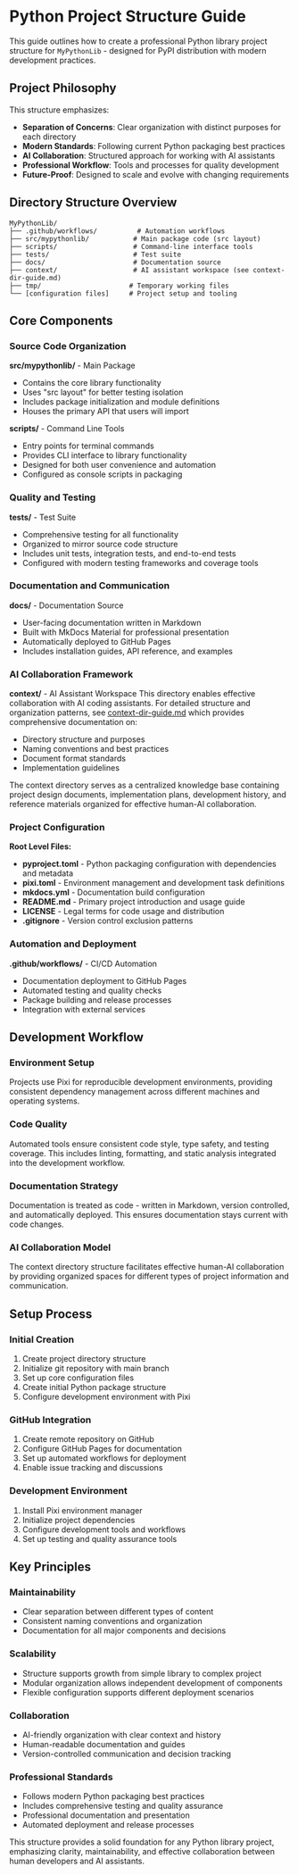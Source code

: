 # Python Project Structure Guide

This guide outlines how to create a professional Python library project structure for `MyPythonLib` - designed for PyPI distribution with modern development practices.

## Project Philosophy

This structure emphasizes:
- **Separation of Concerns**: Clear organization with distinct purposes for each directory
- **Modern Standards**: Following current Python packaging best practices
- **AI Collaboration**: Structured approach for working with AI assistants
- **Professional Workflow**: Tools and processes for quality development
- **Future-Proof**: Designed to scale and evolve with changing requirements

## Directory Structure Overview

```
MyPythonLib/
├── .github/workflows/          # Automation workflows
├── src/mypythonlib/           # Main package code (src layout)
├── scripts/                   # Command-line interface tools
├── tests/                     # Test suite
├── docs/                      # Documentation source
├── context/                   # AI assistant workspace (see context-dir-guide.md)
├── tmp/                      # Temporary working files
└── [configuration files]     # Project setup and tooling
```

## Core Components

### Source Code Organization

**src/mypythonlib/** - Main Package
- Contains the core library functionality
- Uses "src layout" for better testing isolation
- Includes package initialization and module definitions
- Houses the primary API that users will import

**scripts/** - Command Line Tools
- Entry points for terminal commands
- Provides CLI interface to library functionality
- Designed for both user convenience and automation
- Configured as console scripts in packaging

### Quality and Testing

**tests/** - Test Suite
- Comprehensive testing for all functionality
- Organized to mirror source code structure
- Includes unit tests, integration tests, and end-to-end tests
- Configured with modern testing frameworks and coverage tools

### Documentation and Communication

**docs/** - Documentation Source
- User-facing documentation written in Markdown
- Built with MkDocs Material for professional presentation
- Automatically deployed to GitHub Pages
- Includes installation guides, API reference, and examples

### AI Collaboration Framework

**context/** - AI Assistant Workspace
This directory enables effective collaboration with AI coding assistants. For detailed structure and organization patterns, see [context-dir-guide.md](context-dir-guide.md) which provides comprehensive documentation on:
- Directory structure and purposes
- Naming conventions and best practices  
- Document format standards
- Implementation guidelines

The context directory serves as a centralized knowledge base containing project design documents, implementation plans, development history, and reference materials organized for effective human-AI collaboration.

### Project Configuration

**Root Level Files:**
- **pyproject.toml** - Python packaging configuration with dependencies and metadata
- **pixi.toml** - Environment management and development task definitions
- **mkdocs.yml** - Documentation build configuration
- **README.md** - Primary project introduction and usage guide
- **LICENSE** - Legal terms for code usage and distribution
- **.gitignore** - Version control exclusion patterns

### Automation and Deployment

**.github/workflows/** - CI/CD Automation
- Documentation deployment to GitHub Pages
- Automated testing and quality checks
- Package building and release processes
- Integration with external services

## Development Workflow

### Environment Setup
Projects use Pixi for reproducible development environments, providing consistent dependency management across different machines and operating systems.

### Code Quality
Automated tools ensure consistent code style, type safety, and testing coverage. This includes linting, formatting, and static analysis integrated into the development workflow.

### Documentation Strategy
Documentation is treated as code - written in Markdown, version controlled, and automatically deployed. This ensures documentation stays current with code changes.

### AI Collaboration Model
The context directory structure facilitates effective human-AI collaboration by providing organized spaces for different types of project information and communication.

## Setup Process

### Initial Creation
1. Create project directory structure
2. Initialize git repository with main branch
3. Set up core configuration files
4. Create initial Python package structure
5. Configure development environment with Pixi

### GitHub Integration
1. Create remote repository on GitHub
2. Configure GitHub Pages for documentation
3. Set up automated workflows for deployment
4. Enable issue tracking and discussions

### Development Environment
1. Install Pixi environment manager
2. Initialize project dependencies
3. Configure development tools and workflows
4. Set up testing and quality assurance tools

## Key Principles

### Maintainability
- Clear separation between different types of content
- Consistent naming conventions and organization
- Documentation for all major components and decisions

### Scalability
- Structure supports growth from simple library to complex project
- Modular organization allows independent development of components
- Flexible configuration supports different deployment scenarios

### Collaboration
- AI-friendly organization with clear context and history
- Human-readable documentation and guides
- Version-controlled communication and decision tracking

### Professional Standards
- Follows modern Python packaging best practices
- Includes comprehensive testing and quality assurance
- Professional documentation and presentation
- Automated deployment and release processes

This structure provides a solid foundation for any Python library project, emphasizing clarity, maintainability, and effective collaboration between human developers and AI assistants.
